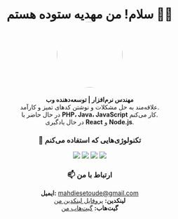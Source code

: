 <h1 align="center">
  سلام! من مهدیه ستوده هستم 👩‍💻  
  <img src="https://your-image-link.jpg" width="150" height="150" style="border-radius: 50%;" />
</h1>

<p align="center">
  <strong>مهندس نرم‌افزار | توسعه‌دهنده وب</strong><br/>
  علاقه‌مند به حل مشکلات و نوشتن کدهای تمیز و کارآمد.<br/>
  در حال حاضر با <strong>PHP، Java، JavaScript</strong> کار می‌کنم.<br/>
  در حال یادگیری <strong>React</strong> و <strong>Node.js</strong>.
</p>

<h3 align="center">🚀 تکنولوژی‌هایی که استفاده می‌کنم</h3>
<p align="center">
  <img src="https://img.shields.io/badge/JavaScript-yellow?style=for-the-badge&logo=javascript&logoColor=black" />
  <img src="https://img.shields.io/badge/PHP-blue?style=for-the-badge&logo=php&logoColor=white" />
  <img src="https://img.shields.io/badge/Java-orange?style=for-the-badge&logo=java&logoColor=white" />
  <img src="https://img.shields.io/badge/MySQL-blue?style=for-the-badge&logo=mysql&logoColor=white" />
</p>

<h3 align="center">📫 ارتباط با من</h3>
<p align="center">
  <strong>ایمیل:</strong> <a href="mailto:mahdiesetoude@gmail.com">mahdiesetoude@gmail.com</a><br/>
  <strong>لینکدین:</strong> <a href="https://ir.linkedin.com/in/mahdie-setoude-ba3044220">پروفایل لینکدین من</a><br/>
  <strong>گیت‌هاب:</strong> <a href="https://github.com/mahdiesetoude">گیت‌هاب من</a>
</p>
